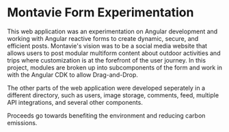# Montavie Form Experimentation

This web application was an experimentation on Angular development and working with Angular reactive forms to create dynamic, secure, and efficient posts. Montavie's vision was to be a social media website that allows users to post modular multiform content about outdoor activities and trips where customization is at the forefront of the user journey. In this project, modules are broken up into subcomponents of the form and work in with the Angular CDK to allow Drag-and-Drop.

The other parts of the web application were developed seperately in a different directory, such as users, image storage, comments, feed, multiple API integrations, and several other components.

Proceeds go towards benefiting the environment and reducing carbon emissions.
